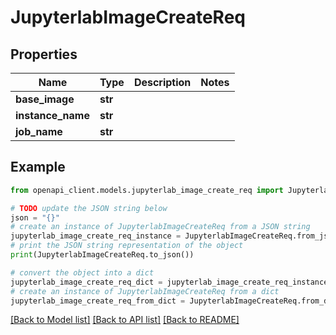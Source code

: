 # JupyterlabImageCreateReq


## Properties

Name | Type | Description | Notes
------------ | ------------- | ------------- | -------------
**base_image** | **str** |  | 
**instance_name** | **str** |  | 
**job_name** | **str** |  | 

## Example

```python
from openapi_client.models.jupyterlab_image_create_req import JupyterlabImageCreateReq

# TODO update the JSON string below
json = "{}"
# create an instance of JupyterlabImageCreateReq from a JSON string
jupyterlab_image_create_req_instance = JupyterlabImageCreateReq.from_json(json)
# print the JSON string representation of the object
print(JupyterlabImageCreateReq.to_json())

# convert the object into a dict
jupyterlab_image_create_req_dict = jupyterlab_image_create_req_instance.to_dict()
# create an instance of JupyterlabImageCreateReq from a dict
jupyterlab_image_create_req_from_dict = JupyterlabImageCreateReq.from_dict(jupyterlab_image_create_req_dict)
```
[[Back to Model list]](../README.md#documentation-for-models) [[Back to API list]](../README.md#documentation-for-api-endpoints) [[Back to README]](../README.md)


